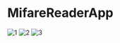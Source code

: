 # MifareReaderApp
![1](https://github.com/Thor181/MifareReaderApp/assets/63106764/bb65705a-ce16-4165-b0e7-718f548a67d7)
![2](https://github.com/Thor181/MifareReaderApp/assets/63106764/9d03fe6c-4a1f-46dd-aa17-cbcfdc7fe67d)
![3](https://github.com/Thor181/MifareReaderApp/assets/63106764/7f3f6521-77a9-4fd2-82de-57e0a2c8f08a)
